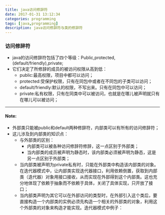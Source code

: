 ```yaml
---
title: java访问修辞符
date: 2017-01-31 13:12:34
categories: programming
tags: [java,programming]
description: java访问修辞符与类的修辞符
---
```

### 访问修辞符 ###


- java的访问修辞符包括了四个等级：Public,protected,(default/friendly),private;
- 它们决定了所修辞的成员的被访问权限从高到低：
	- public:最高权限，项目中都可以访问；
	- protected:受保护权限，只有在同包中或者在不同包的子类可以访问；
	- default/friendly:默认的权限，不写出来。只有在同包中可以访问；
	- private:私有权限，只有在同类中可以被访问，也就是在哪儿被声明就只有在哪儿可以被访问；

----------
#### Note: ####


- 外部类只能被public和default两种修辞符，内部类可以有所有的访问修辞符；
- 这儿涉及到内部类的知识点：
	- 与外部类的区别：
		- 内部类可以被各种访问修辞符修辞，这一点区别于外部类；
		- 当内部类的成员被声明为静态时，该内部类必须被声明为静态，这是另一点区别于外部类；
	- 当内部类被声明为private私有时，只能在外部类中构造该内部类的对象。在迭代器模式中，让内部类实现迭代器接口，利用依赖倒置，获取到内部类（迭代器）对象用接口接收，从而实现在外部得到这个内部类。这也充分地体现了依赖于抽象而不依赖于具体，关闭了具体实现，只开放了接口；
	- 当内部类声明为其它可以在外部访问的类型时，在外部引入这个类后，要直接构造一个内部类的实例必须先构造一个相关的外部类的对象，利用这个外部类的对象来构造才能实现。迭代器模式中例子：
		